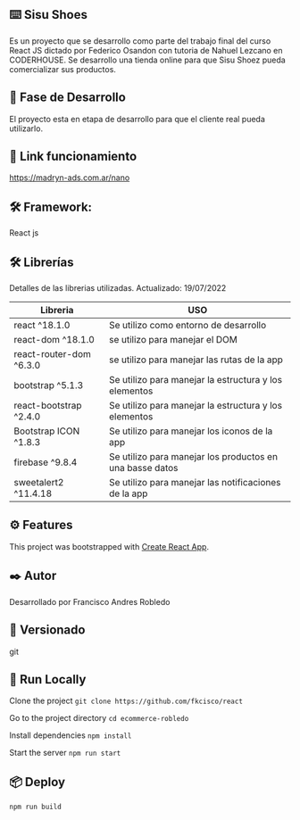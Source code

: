 ## ⌨️ Sisu Shoes
Es un proyecto que se desarrollo como parte del trabajo final del curso React JS dictado por Federico Osandon con tutoria de Nahuel Lezcano en CODERHOUSE. Se desarrollo una tienda online para que Sisu Shoez pueda comercializar sus productos.

## :construction: Fase de Desarrollo
El proyecto esta en etapa de desarrollo para que el cliente real pueda utilizarlo.

## 🚀 Link funcionamiento
https://madryn-ads.com.ar/nano

## 🛠️ Framework:
React js

## 🛠️ Librerías
Detalles de las librerias utilizadas.
Actualizado: 19/07/2022

| Libreria | USO |
| ------ | ------ |
| react ^18.1.0 | Se utilizo como entorno de desarrollo  |
| react-dom ^18.1.0 | se utilizo para manejar el DOM  |
| react-router-dom ^6.3.0 | se utilizo para manejar las rutas de la app  |
| bootstrap ^5.1.3 | Se utilizo para manejar la estructura y los elementos  |
| react-bootstrap ^2.4.0 | Se utilizo para manejar la estructura y los elementos  |
| Bootstrap ICON ^1.8.3| Se utilizo para manejar los iconos de la app |
| firebase ^9.8.4| Se utilizo para manejar los productos en una basse datos |
| sweetalert2 ^11.4.18| Se utilizo para manejar las notificaciones de la app |


## ⚙️ Features
This project was bootstrapped with [Create React App](https://github.com/facebook/create-react-app).

## ✒️ Autor
Desarrollado por Francisco Andres Robledo

## 📌 Versionado
git

## 📁 Run Locally
Clone the project
    `git clone https://github.com/fkcisco/react`

Go to the project directory
    `cd ecommerce-robledo`

Install dependencies
    `npm install`

Start the server
    `npm run start`

## 📦 Deploy
`npm run build`

